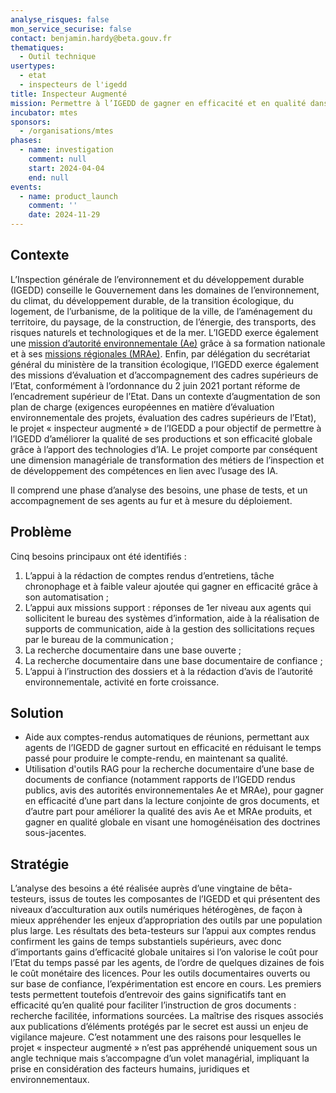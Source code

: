 ```yaml
---
analyse_risques: false
mon_service_securise: false
contact: benjamin.hardy@beta.gouv.fr
thematiques:
  - Outil technique
usertypes:
  - etat
  - inspecteurs de l'igedd
title: Inspecteur Augmenté
mission: Permettre à l’IGEDD de gagner en efficacité et en qualité dans ses productions, faire évoluer les métiers et les compétences de l’inspection grâce aux apports de l’intelligence artificielle.
incubator: mtes
sponsors:
  - /organisations/mtes
phases:
  - name: investigation
    comment: null
    start: 2024-04-04
    end: null
events:
  - name: product_launch
    comment: ''
    date: 2024-11-29
---
```

## Contexte

L’Inspection générale de l’environnement et du développement durable (IGEDD) conseille le Gouvernement dans les domaines de l’environnement, du climat, du développement durable, de la transition écologique, du logement, de l’urbanisme, de la politique de la ville, de l’aménagement du territoire, du paysage, de la construction, de l’énergie, des transports, des risques naturels et technologiques et de la mer.
L’IGEDD exerce également une [mission d’autorité environnementale (Ae)](https://www.igedd.developpement-durable.gouv.fr/l-autorite-environnementale-r145.html) grâce à sa formation nationale et à ses [missions régionales (MRAe)](https://www.mrae.developpement-durable.gouv.fr). 
Enfin, par délégation du secrétariat général du ministère de la transition écologique, l’IGEDD exerce également des missions d’évaluation et d’accompagnement des cadres supérieurs de l’Etat, conformément à l’ordonnance du 2 juin 2021 portant réforme de l’encadrement supérieur de l’Etat.
Dans un contexte d’augmentation de son plan de charge (exigences européennes en matière d’évaluation environnementale des projets, évaluation des cadres supérieurs de l’Etat), le projet « inspecteur augmenté » de l’IGEDD a pour objectif de permettre à l’IGEDD d’améliorer la qualité de ses productions et son efficacité globale grâce à l’apport des technologies d’IA. Le projet comporte par conséquent une dimension managériale de transformation des métiers de l’inspection et de développement des compétences en lien avec l’usage des IA. 

Il comprend une phase d’analyse des besoins, une phase de tests, et un accompagnement de ses agents au fur et à mesure du déploiement.

## Problème

Cinq besoins principaux ont été identifiés :
1. L’appui à la rédaction de comptes rendus d’entretiens, tâche chronophage et à faible valeur ajoutée qui gagner en efficacité grâce à son automatisation ;
2. L’appui aux missions support : réponses de 1er niveau aux agents qui sollicitent le bureau des systèmes d’information, aide à la réalisation de supports de communication, aide à la gestion des sollicitations reçues par le bureau de la communication ;
3. La recherche documentaire dans une base ouverte ;
4. La recherche documentaire dans une base documentaire de confiance ;
5. L’appui à l’instruction des dossiers et à la rédaction d’avis de l’autorité environnementale, activité en forte croissance.

## Solution

* Aide aux comptes-rendus automatiques de réunions, permettant aux agents de l’IGEDD de gagner surtout en efficacité en réduisant le temps passé pour produire le compte-rendu, en maintenant sa qualité.
* Utilisation d'outils RAG pour la recherche documentaire d’une base de documents de confiance (notamment rapports de l’IGEDD rendus publics, avis des autorités environnementales Ae et MRAe), pour gagner en efficacité d’une part dans la lecture conjointe de gros documents, et d’autre part pour améliorer la qualité des avis Ae et MRAe produits, et gagner en qualité globale en visant une homogénéisation des doctrines sous-jacentes.

## Stratégie

L’analyse des besoins a été réalisée auprès d’une vingtaine de bêta-testeurs, issus de toutes les composantes de l’IGEDD et qui présentent des niveaux d’acculturation aux outils numériques hétérogènes, de façon à mieux appréhender les enjeux d’appropriation des outils par une population plus large.
Les résultats des beta-testeurs sur l’appui aux comptes rendus confirment les gains de temps substantiels supérieurs, avec donc d’importants gains d’efficacité globale unitaires si l’on valorise le coût pour l’Etat du temps passé par les agents, de l’ordre de quelques dizaines de fois le coût monétaire des licences. 
Pour les outils documentaires ouverts ou sur base de confiance, l’expérimentation est encore en cours. Les premiers tests permettent toutefois d’entrevoir des gains significatifs tant en efficacité qu’en qualité pour faciliter l’instruction de gros documents : recherche facilitée, informations sourcées. 
La maîtrise des risques associés aux publications d’éléments protégés par le secret est aussi un enjeu de vigilance majeure. 
C’est notamment une des raisons pour lesquelles le projet « inspecteur augmenté » n’est pas appréhendé uniquement sous un angle technique mais s’accompagne d’un volet managérial, impliquant la prise en considération des facteurs humains, juridiques et environnementaux.